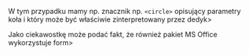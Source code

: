 W tym przypadku mamy np. znacznik np. ```<circle>```
opisujący parametry koła i który może być właściwie zinterpretowany przez dedyk>

Jako ciekawostkę może podać fakt, że również pakiet MS Office wykorzystuje form>


